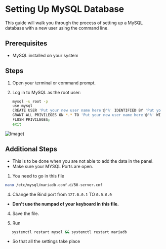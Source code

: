 # Setting Up MySQL Database

This guide will walk you through the process of setting up a MySQL database with a new user using the command line.

## Prerequisites

- MySQL installed on your system

## Steps

1. Open your terminal or command prompt.

2. Log in to MySQL as the root user:

   ```bash
   mysql -u root -p
   use mysql
   CREATE USER 'Put your new user name here'@'%' IDENTIFIED BY 'Put your new password here';
   GRANT ALL PRIVILEGES ON *.* TO 'Put your new user name here'@'%' WITH GRANT OPTION;
   FLUSH PRIVILEGES;
   exit
![Image](https://imgur.com/a/KdMCTKN))
## Additional Steps

- This is to be done when you are not able to add the data in the panel.
- Make sure your MYSQL Ports are open.

1. You need to go in this file
```bash
nano /etc/mysql/mariadb.conf.d/50-server.cnf
```

4. Change the Bind port from ``127.0.0.1`` TO ``0.0.0.0``


- **Don't use the numpad of your keyboard in this file.**

4. Save the file.

5. Run
```bash
   systemctl restart mysql && systemctl restart mariadb
```
- So that all the settings take place
